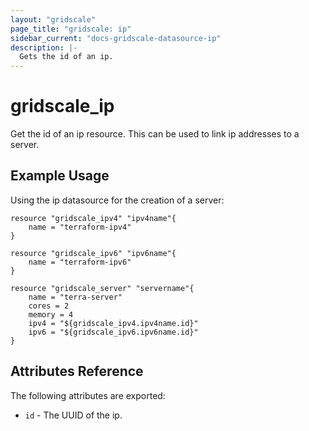 ```yaml
---
layout: "gridscale"
page_title: "gridscale: ip"
sidebar_current: "docs-gridscale-datasource-ip"
description: |-
  Gets the id of an ip.
---
```


# gridscale_ip

Get the id of an ip resource. This can be used to link ip addresses to a server.

## Example Usage

Using the ip datasource for the creation of a server:

```hcl
resource "gridscale_ipv4" "ipv4name"{
	name = "terraform-ipv4"
}

resource "gridscale_ipv6" "ipv6name"{
	name = "terraform-ipv6"
}

resource "gridscale_server" "servername"{
	name = "terra-server"
	cores = 2
	memory = 4
	ipv4 = "${gridscale_ipv4.ipv4name.id}"
	ipv6 = "${gridscale_ipv6.ipv6name.id}"
}
```

## Attributes Reference

The following attributes are exported:

* `id` - The UUID of the ip.
